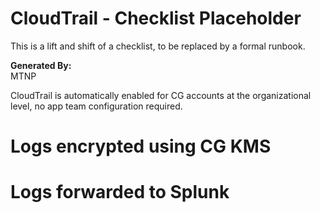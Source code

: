 # CloudTrail - Checklist Placeholder
This is a lift and shift of a checklist, to be replaced by a formal runbook.

**Generated By:**  
MTNP

CloudTrail is automatically enabled for CG accounts at the organizational level, no app team configuration required. 

# Logs encrypted using CG KMS

# Logs forwarded to Splunk